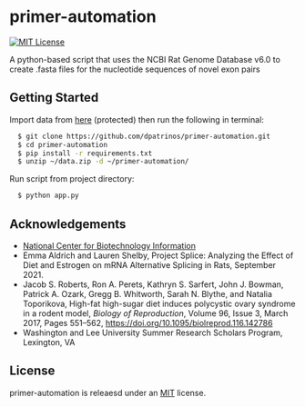 
# primer-automation
[![MIT License](https://img.shields.io/badge/license-MIT-blue)](https://github.com/dpatrinos/primer-automation/blob/main/LICENSE)

A python-based script that uses the NCBI Rat Genome Database v6.0 to create .fasta files for the nucleotide sequences of novel exon pairs

## Getting Started

Import data from [here](https://wlu.box.com/shared/static/t0q44gzdc0nomy1ux3n0e1qkzyihviiv.zip) (protected) then run the following in terminal:

```bash
  $ git clone https://github.com/dpatrinos/primer-automation.git
  $ cd primer-automation
  $ pip install -r requirements.txt
  $ unzip ~/data.zip -d ~/primer-automation/
```

Run script from project directory:
```bash
  $ python app.py
```

## Acknowledgements

 - [National Center for Biotechnology Information](https://www.ncbi.nlm.nih.gov/data-hub/taxonomy/10116/)
 - Emma Aldrich and Lauren Shelby, Project Splice: Analyzing the Effect of Diet and Estrogen on mRNA Alternative Splicing in Rats, September 2021.
 - Jacob S. Roberts, Ron A. Perets, Kathryn S. Sarfert, John J. Bowman, Patrick A. Ozark, Gregg B. Whitworth, Sarah N. Blythe, and Natalia Toporikova, High-fat high-sugar diet induces polycystic ovary syndrome in a rodent model, *Biology of Reproduction*, Volume 96, Issue 3, March 2017, Pages 551–562, https://doi.org/10.1095/biolreprod.116.142786
 - Washington and Lee University Summer Research Scholars Program, Lexington, VA

## License
primer-automation is releaesd under an [MIT](https://github.com/dpatrinos/primer-automation/blob/main/LICENSE) license.

